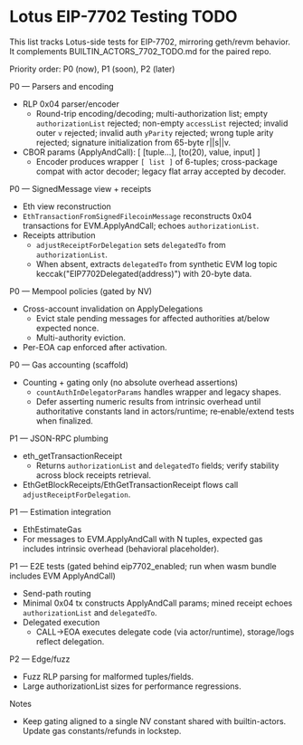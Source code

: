 # Lotus EIP-7702 Testing TODO

This list tracks Lotus-side tests for EIP-7702, mirroring geth/revm behavior. It complements BUILTIN_ACTORS_7702_TODO.md for the paired repo.

Priority order: P0 (now), P1 (soon), P2 (later)

P0 — Parsers and encoding
- RLP 0x04 parser/encoder
  - Round-trip encoding/decoding; multi-authorization list; empty `authorizationList` rejected; non-empty `accessList` rejected; invalid outer `v` rejected; invalid auth `yParity` rejected; wrong tuple arity rejected; signature initialization from 65-byte r||s||v.
- CBOR params (ApplyAndCall): [ [tuple...], [to(20), value, input] ]
  - Encoder produces wrapper `[ list ]` of 6-tuples; cross-package compat with actor decoder; legacy flat array accepted by decoder.

P0 — SignedMessage view + receipts
- Eth view reconstruction
- `EthTransactionFromSignedFilecoinMessage` reconstructs 0x04 transactions for EVM.ApplyAndCall; echoes `authorizationList`.
- Receipts attribution
  - `adjustReceiptForDelegation` sets `delegatedTo` from `authorizationList`.
  - When absent, extracts `delegatedTo` from synthetic EVM log topic keccak("EIP7702Delegated(address)") with 20-byte data.

P0 — Mempool policies (gated by NV)
- Cross-account invalidation on ApplyDelegations
  - Evict stale pending messages for affected authorities at/below expected nonce.
  - Multi-authority eviction.
- Per-EOA cap enforced after activation.

P0 — Gas accounting (scaffold)
- Counting + gating only (no absolute overhead assertions)
  - `countAuthInDelegatorParams` handles wrapper and legacy shapes.
  - Defer asserting numeric results from intrinsic overhead until authoritative constants land in actors/runtime; re‑enable/extend tests when finalized.

P1 — JSON-RPC plumbing
- eth_getTransactionReceipt
  - Returns `authorizationList` and `delegatedTo` fields; verify stability across block receipts retrieval.
- EthGetBlockReceipts/EthGetTransactionReceipt flows call `adjustReceiptForDelegation`.

P1 — Estimation integration
- EthEstimateGas
- For messages to EVM.ApplyAndCall with N tuples, expected gas includes intrinsic overhead (behavioral placeholder).

P1 — E2E tests (gated behind eip7702_enabled; run when wasm bundle includes EVM ApplyAndCall)
- Send-path routing
- Minimal 0x04 tx constructs ApplyAndCall params; mined receipt echoes `authorizationList` and `delegatedTo`.
- Delegated execution
  - CALL→EOA executes delegate code (via actor/runtime), storage/logs reflect delegation.

P2 — Edge/fuzz
- Fuzz RLP parsing for malformed tuples/fields.
- Large authorizationList sizes for performance regressions.

Notes
- Keep gating aligned to a single NV constant shared with builtin-actors. Update gas constants/refunds in lockstep.
